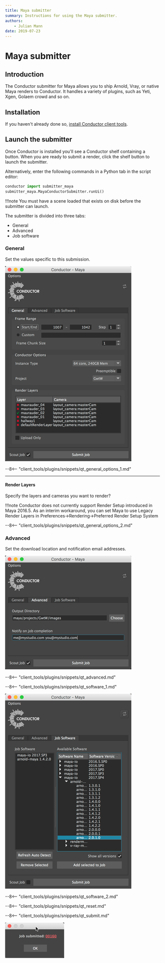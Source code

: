 ```yaml
---
title: Maya submitter
summary: Instructions for using the Maya submitter.
authors:
    - Julian Mann
date: 2019-07-23
---
```


# Maya submitter

## Introduction

The Conductor submitter for Maya allows you to ship Arnold, Vray, or native Maya renders to Conductor. It handles a variety of plugins, such as Yeti, Xgen, Golaem crowd and so on.

## Installation

If you haven't already done so, [install Conductor client tools](../install.md). 

## Launch the submitter
Once Conductor is installed you'll see a Conductor shelf containing a button. When you are ready to submit a render, click the shelf button to launch the submitter.

Alternatively, enter the following commands in a Python tab in the script editor:

```python
conductor import submitter_maya
submitter_maya.MayaConductorSubmitter.runUi()
```

!!!note
    You must have a scene loaded that exists on disk before the submitter can launch.

The submitter is divided into three tabs:

* General
* Advanced
* Job software

### General

Set the values specific to this submission.

![general][general]
 
--8<-- "client_tools/plugins/snippets/qt_general_options_1.md"

---
#### Render Layers
Specify the layers and cameras you want to render?

!!!note
    Conductor does not currently support Render Setup introduced in Maya 2016.5. As an interim workaround, you can set Maya to use Legacy Render Layers in Preferences->Rendering->Preferred Render Setup System

--8<-- "client_tools/plugins/snippets/qt_general_options_2.md"

### Advanced

Set the download location and notification email addresses.

![advanced][advanced]
 
--8<-- "client_tools/plugins/snippets/qt_advanced.md"
 
--8<-- "client_tools/plugins/snippets/qt_software_1.md"

![job][job]
   
--8<-- "client_tools/plugins/snippets/qt_software_2.md"

--8<-- "client_tools/plugins/snippets/qt_reset.md"

--8<-- "client_tools/plugins/snippets/qt_submit.md"

![submitted][submitted]

[general]: ../../image/maya/general.png
[advanced]: ../../image/maya/advanced.png
[job]: ../../image/maya/job.png
[submitted]: ../../image/maya/submitted.png
 
